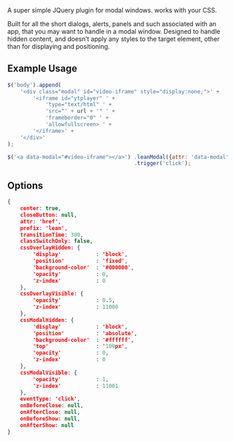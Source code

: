 A super simple JQuery plugin for modal windows. works with your CSS.

Built for all the short dialogs, alerts, panels and such associated with an app,
that you may want to handle in a modal window. Designed to handle hidden
content, and doesn’t apply any styles to the target element, other than for
displaying and positioning.

Example Usage
-------------


````javascript
$('body').append(
    '<div class="modal" id="video-iframe" style="display:none;">' +
        '<iframe id="ytplayer" ' +
            'type="text/html" ' +
            'src="' + url + '" ' +
            'frameborder="0" ' +
            'allowfullscreen> ' +
        '</iframe>' +
    '</div>'
);

$('<a data-modal="#video-iframe"></a>') .leanModal({attr: 'data-modal' })
                                        .trigger('click');
````



Options
-------


````json
{
    center: true,
    closeButton: null,
    attr: 'href',
    prefix: 'lean',
    transitionTime: 300,
    classSwitchOnly: false,
    cssOverlayHidden: {
        'display'           : 'block',
        'position'          : 'fixed',
        'background-color'  : '#000000',
        'opacity'           : 0,
        'z-index'           : 0
    },
    cssOverlayVisible: {
        'opacity'           : 0.5,
        'z-index'           : 11000
    },
    cssModalHidden: {
        'display'           : 'block',
        'position'          : 'absolute',
        'background-color'  : '#ffffff',
        'top'               : '100px',
        'opacity'           : 0,
        'z-index'           : 0
    },
    cssModalVisible: {
        'opacity'           : 1,
        'z-index'           : 11001
    },
    eventType: 'click',
    onBeforeClose: null,
    onAfterClose: null,
    onBeforeShow: null,
    onAfterShow: null
}
````
